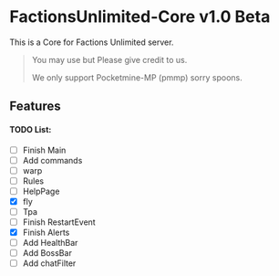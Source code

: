 # FactionsUnlimited-Core v1.0 Beta

This is a Core for Factions Unlimited server.

> You may use but Please give credit to us.
>
> We only support Pocketmine-MP (pmmp) sorry spoons.

## Features





#### TODO List:
- [ ] Finish Main
- [ ]  Add commands
  - [ ]  warp
  - [ ]  Rules
  - [ ]  HelpPage
  - [x]  fly
  - [ ] Tpa
- [ ] Finish RestartEvent
- [x] Finish Alerts
- [ ] Add HealthBar
- [ ] Add BossBar
- [ ] Add chatFilter
